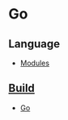 # Go
## Language
- [Modules](Language/Modules/README.md)

## [Build](Build/README.md)
- [Go](Build/Go.md)
